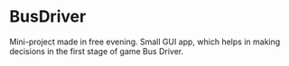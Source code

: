 # BusDriver
Mini-project made in free evening. Small GUI app, which helps in making decisions in the first stage of game Bus Driver.
